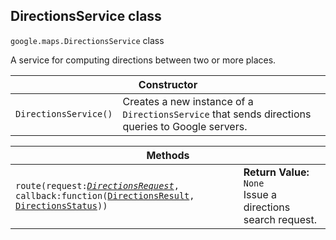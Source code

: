 <h2 id="DirectionsService"> DirectionsService class </h2><p>
<code><span itemprop="path">google.maps</span>.<span itemprop="name">DirectionsService</span></code>
class
</p><p>A service for computing directions between two or more places.</p><div class="devsite-table-wrapper"><table class="constructors responsive" summary="class DirectionsService - Constructor">
<thead>
<tr><th colspan="2">Constructor</th>
</tr></thead>
<tbody>
<tr>
<td><code><span>DirectionsService()</span></code></td>
<td>Creates a new instance of a <code><span>DirectionsService</span></code> that sends directions queries to Google servers.</td>
</tr>
</tbody>
</table></div><div class="devsite-table-wrapper"><table class="methods responsive" summary="class DirectionsService - Methods">
<thead>
<tr><th colspan="2">Methods</th>
</tr></thead>
<tbody>
<tr>
<td><code><span>route(<wbr>request:</span><a href="https://github.com/amenadiel/google-maps-documentation/blob/master/docs/DirectionsRequest.md"><em><span>DirectionsRequest</span></em></a><span>,<wbr> callback:function(<wbr></span><a href="https://github.com/amenadiel/google-maps-documentation/blob/master/docs/DirectionsResult.md"><span>DirectionsResult</span></a><span>,<wbr> </span><a href="https://github.com/amenadiel/google-maps-documentation/blob/master/docs/DirectionsStatus.md"><span>DirectionsStatus</span></a><span>))</span></code></td>
<td><div><strong>Return Value:</strong>&nbsp; <code>None</code></div>
<div class="desc">Issue a directions search request.</div></td>
</tr>
</tbody>
</table></div>